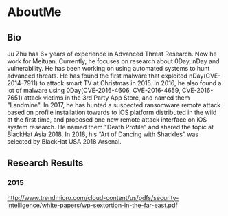 # AboutMe

## Bio
Ju Zhu has 6+ years of experience in Advanced Threat Research. Now he work for Meituan. Currently, he focuses on research about 0Day, nDay and vulnerability. He has been working on using automated systems to hunt advanced threats. He has found the first malware that exploited nDay(CVE-2014-7911) to attack smart TV at Christmas in 2015. In 2016, he also found a lot of malware using 0Day(CVE-2016-4606, CVE-2016-4659, CVE-2016-7651) attack victims in the 3rd Party App Store, and named them "Landmine". In 2017, he has hunted a suspected ransomware remote attack based on profile installation towards to iOS platform distributed in the wild at the first time, and proposed one new remote attack interface on iOS system research. He named them "Death Profile" and shared the topic at BlackHat Asia 2018. In 2018, his “Art of Dancing with Shackles” was selected by BlackHat USA 2018 Arsenal.

## Research Results

### 2015
http://www.trendmicro.com/cloud-content/us/pdfs/security-intelligence/white-papers/wp-sextortion-in-the-far-east.pdf

